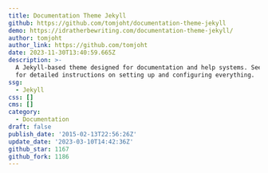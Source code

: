 ```yaml
---
title: Documentation Theme Jekyll
github: https://github.com/tomjoht/documentation-theme-jekyll
demo: https://idratherbewriting.com/documentation-theme-jekyll/
author: tomjoht
author_link: https://github.com/tomjoht
date: 2023-11-30T13:40:59.665Z
description: >-
  A Jekyll-based theme designed for documentation and help systems. See the link
  for detailed instructions on setting up and configuring everything.
ssg:
  - Jekyll
css: []
cms: []
category:
  - Documentation
draft: false
publish_date: '2015-02-13T22:56:26Z'
update_date: '2023-03-10T14:42:36Z'
github_star: 1167
github_fork: 1186
---
```

